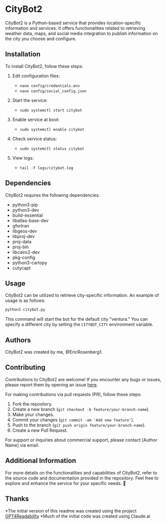 # CityBot2

CityBot2 is a Python-based service that provides location-specific information and services. It offers functionalities related to retrieving weather data, maps, and social media integration to publish information on the city you choose and configure.

## Installation

To install CityBot2, follow these steps:

1. Edit configuration files:
   - `nano config/credentials.env`
   - `nano config/social_config.json`

2. Start the service:
   - `sudo systemctl start citybot`

3. Enable service at boot:
   - `sudo systemctl enable citybot`

4. Check service status:
   - `sudo systemctl status citybot`

5. View logs:
   - `tail -f logs/citybot.log`

## Dependencies

CityBot2 requires the following dependencies:
- python3-pip
- python3-dev
- build-essential
- libatlas-base-dev
- gfortran
- libgeos-dev
- libproj-dev
- proj-data
- proj-bin
- libcairo2-dev
- pkg-config
- python3-cartopy
- cutycapt

## Usage

CityBot2 can be utilized to retrieve city-specific information. An example of usage is as follows:

```bash
python3 citybot.py
```

This command will start the bot for the default city "ventura." You can specify a different city by setting the `CITYBOT_CITY` environment variable.

## Authors

CityBot2 was created by me, @EricRosenberg1.

## Contributing

Contributions to CityBot2 are welcome! If you encounter any bugs or issues, please report them by opening an issue [here](https://github.com/ericrosenberg1/CityBot2/issues).

For making contributions via pull requests (PR), follow these steps:
1. Fork the repository.
2. Create a new branch (`git checkout -b feature/your-branch-name`).
3. Make your changes.
4. Commit your changes (`git commit -am 'Add new feature'`).
5. Push to the branch (`git push origin feature/your-branch-name`).
6. Create a new Pull Request.

For support or inquiries about commercial support, please contact [Author Name] via email.

## Additional Information

For more details on the functionalities and capabilities of CityBot2, refer to the source code and documentation provided in the repository. Feel free to explore and enhance the service for your specific needs. 🌟

## Thanks

*The initial version of this readme was created using the  project [GPT4Readability](https://github.com/loevlie/GPT4Readability)
*Much of the initial code was created using Claude.ai
